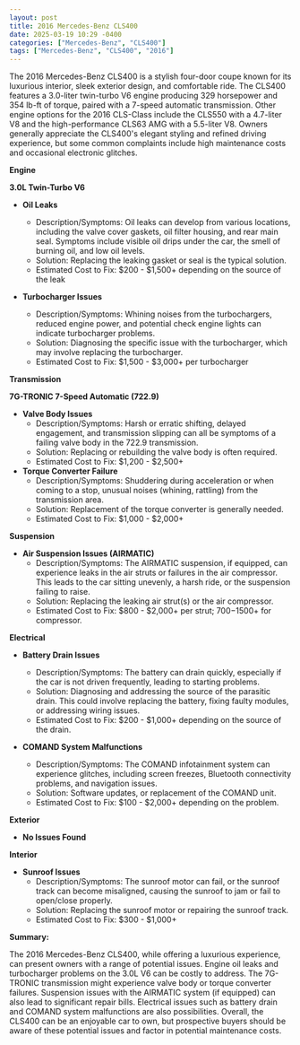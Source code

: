 ```yaml
---
layout: post
title: 2016 Mercedes-Benz CLS400
date: 2025-03-19 10:29 -0400
categories: ["Mercedes-Benz", "CLS400"]
tags: ["Mercedes-Benz", "CLS400", "2016"]
---
```

The 2016 Mercedes-Benz CLS400 is a stylish four-door coupe known for its luxurious interior, sleek exterior design, and comfortable ride. The CLS400 features a 3.0-liter twin-turbo V6 engine producing 329 horsepower and 354 lb-ft of torque, paired with a 7-speed automatic transmission. Other engine options for the 2016 CLS-Class include the CLS550 with a 4.7-liter V8 and the high-performance CLS63 AMG with a 5.5-liter V8. Owners generally appreciate the CLS400's elegant styling and refined driving experience, but some common complaints include high maintenance costs and occasional electronic glitches.

**Engine**

**3.0L Twin-Turbo V6**

*   **Oil Leaks**
    *   Description/Symptoms: Oil leaks can develop from various locations, including the valve cover gaskets, oil filter housing, and rear main seal. Symptoms include visible oil drips under the car, the smell of burning oil, and low oil levels.
    *   Solution: Replacing the leaking gasket or seal is the typical solution.
    *   Estimated Cost to Fix: $200 - $1,500+ depending on the source of the leak

*   **Turbocharger Issues**
    *   Description/Symptoms: Whining noises from the turbochargers, reduced engine power, and potential check engine lights can indicate turbocharger problems.
    *   Solution: Diagnosing the specific issue with the turbocharger, which may involve replacing the turbocharger.
    *   Estimated Cost to Fix: $1,500 - $3,000+ per turbocharger

**Transmission**

**7G-TRONIC 7-Speed Automatic (722.9)**

*   **Valve Body Issues**
    *   Description/Symptoms: Harsh or erratic shifting, delayed engagement, and transmission slipping can all be symptoms of a failing valve body in the 722.9 transmission.
    *   Solution: Replacing or rebuilding the valve body is often required.
    *   Estimated Cost to Fix: $1,200 - $2,500+
*   **Torque Converter Failure**
    *   Description/Symptoms: Shuddering during acceleration or when coming to a stop, unusual noises (whining, rattling) from the transmission area.
    *   Solution: Replacement of the torque converter is generally needed.
    *   Estimated Cost to Fix: $1,000 - $2,000+

**Suspension**

*   **Air Suspension Issues (AIRMATIC)**
    *   Description/Symptoms: The AIRMATIC suspension, if equipped, can experience leaks in the air struts or failures in the air compressor. This leads to the car sitting unevenly, a harsh ride, or the suspension failing to raise.
    *   Solution: Replacing the leaking air strut(s) or the air compressor.
    *   Estimated Cost to Fix: $800 - $2,000+ per strut; $700-$1500+ for compressor.

**Electrical**

*   **Battery Drain Issues**
    *   Description/Symptoms: The battery can drain quickly, especially if the car is not driven frequently, leading to starting problems.
    *   Solution: Diagnosing and addressing the source of the parasitic drain. This could involve replacing the battery, fixing faulty modules, or addressing wiring issues.
    *   Estimated Cost to Fix: $200 - $1,000+ depending on the source of the drain.

*   **COMAND System Malfunctions**
    *   Description/Symptoms: The COMAND infotainment system can experience glitches, including screen freezes, Bluetooth connectivity problems, and navigation issues.
    *   Solution: Software updates, or replacement of the COMAND unit.
    *   Estimated Cost to Fix: $100 - $2,000+ depending on the problem.

**Exterior**

*   **No Issues Found**

**Interior**

*   **Sunroof Issues**
    *   Description/Symptoms: The sunroof motor can fail, or the sunroof track can become misaligned, causing the sunroof to jam or fail to open/close properly.
    *   Solution: Replacing the sunroof motor or repairing the sunroof track.
    *   Estimated Cost to Fix: $300 - $1,000+

**Summary:**

The 2016 Mercedes-Benz CLS400, while offering a luxurious experience, can present owners with a range of potential issues. Engine oil leaks and turbocharger problems on the 3.0L V6 can be costly to address. The 7G-TRONIC transmission might experience valve body or torque converter failures. Suspension issues with the AIRMATIC system (if equipped) can also lead to significant repair bills. Electrical issues such as battery drain and COMAND system malfunctions are also possibilities. Overall, the CLS400 can be an enjoyable car to own, but prospective buyers should be aware of these potential issues and factor in potential maintenance costs.

